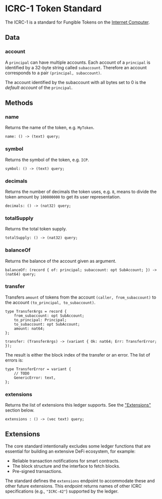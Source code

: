 # ICRC-1 Token Standard

The ICRC-1 is a standard for Fungible Tokens on the [Internet Computer](https://internetcomputer.org).

## Data

### account

A `principal` can have multiple accounts. Each account of a `principal` is identified by a 32-byte string called `subaccount`. Therefore an account corresponds to a pair `(principal, subaccount)`.

The account identified by the subaccount with all bytes set to 0 is the _default account_ of the `principal`.

## Methods

### name

Returns the name of the token, e.g. `MyToken`.

```
name: () -> (text) query;
```

### symbol

Returns the symbol of the token, e.g. `ICP`.

```
symbol: () -> (text) query;
```

### decimals

Returns the number of decimals the token uses, e.g. `8`, means to divide the token amount by `100000000` to get its user representation.

```
decimals: () -> (nat32) query;
```

### totalSupply

Returns the total token supply.

```
totalSupply: () -> (nat32) query;
```

### balanceOf

Returns the balance of the account given as argument.

```
balanceOf: (record { of: principal; subaccount: opt SubAccount; }) -> (nat64) query;
```

### transfer

Transfers `amount` of tokens from the account `(caller, from_subaccount)` to the account `(to_principal, to_subaccount)`.

```
type TransferArgs = record {
    from_subaccount: opt SubAccount;
    to_principal: Principal;
    to_subaccount: opt SubAccount;
    amount: nat64;
};

transfer: (TransferArgs) -> (variant { Ok: nat64; Err: TransferError; });
```

The result is either the block index of the transfer or an error. The list of errors is:

```
type TransferError = variant {
    // TODO
    GenericError: text,
};
```

### extensions

Returns the list of extensions this ledger supports.
See the ["Extensions"](#extensions) section below.

```
extensions : () -> (vec text) query;
```

## Extensions <span id="extensions"></span>

The core standard intentionally excludes some ledger functions that are essential for building an extensive DeFi ecosystem, for example:

  - Reliable transaction notifications for smart contracts.
  - The block structure and the interface to fetch blocks.
  - Pre-signed transactions.

The standard defines the `extensions` endpoint to accommodate these and other future extensions.
This endpoint returns names of other ICRC specifications (e.g., `"ICRC-42"`) supported by the ledger.
